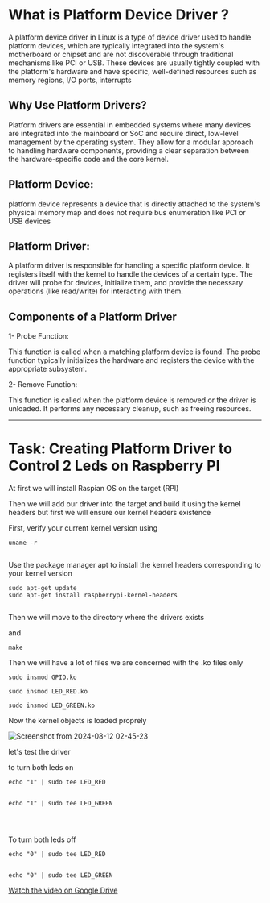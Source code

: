 # What is Platform Device Driver ?


A platform device driver in Linux is a type of device driver used to handle platform devices, 
which are typically integrated into the system's motherboard or chipset and are not discoverable through traditional mechanisms like PCI or USB. 
These devices are usually tightly coupled with the platform's hardware and have specific, well-defined resources such as memory regions, I/O ports, interrupts



## Why Use Platform Drivers?
Platform drivers are essential in embedded systems where many devices are integrated into the mainboard or SoC and require direct, low-level management by the operating system. 
They allow for a modular approach to handling hardware components, providing a clear separation between the hardware-specific code and the core kernel.






## Platform Device:

 platform device represents a device that is directly attached to the system's physical memory map and does not require bus enumeration like PCI or USB devices





## Platform Driver:

A platform driver is responsible for handling a specific platform device.
It registers itself with the kernel to handle the devices of a certain type.
The driver will probe for devices, initialize them, and provide the necessary operations (like read/write) for interacting with them.




## Components of a Platform Driver

1- Probe Function:

This function is called when a matching platform device is found.
The probe function typically initializes the hardware and registers the device with the appropriate subsystem.



2- Remove Function:

This function is called when the platform device is removed or the driver is unloaded.
It performs any necessary cleanup, such as freeing resources.





---------------------------------------------------------------------------------------------------------------------------------------------------------------------------------------------------


# Task: Creating Platform Driver to Control 2 Leds on Raspberry PI


At first we will install Raspian OS on the target (RPI)



Then we will add our driver into the target and build it using the kernel headers but first we will ensure our kernel headers existence


First, verify your current kernel version using

```
uname -r


```


Use the package manager apt to install the kernel headers corresponding to your kernel version

```
sudo apt-get update
sudo apt-get install raspberrypi-kernel-headers


```

Then we will move to the directory where the drivers exists


and

```
make

```


Then we will have a lot of files we are concerned with the .ko files only

```
sudo insmod GPIO.ko

sudo insmod LED_RED.ko

sudo insmod LED_GREEN.ko
```


Now the kernel objects is loaded proprely


![Screenshot from 2024-08-12 02-45-23](https://github.com/user-attachments/assets/054391be-c263-4739-a832-f81e452fa582)








let's test the driver

to turn both leds on

```
echo "1" | sudo tee LED_RED


echo "1" | sudo tee LED_GREEN




```



To turn both leds off


```
echo "0" | sudo tee LED_RED


echo "0" | sudo tee LED_GREEN

```

[Watch the video on Google Drive](https://drive.google.com/file/d/1uuJ1d5BWFfqauwYR4NsMUdeyKpTEB4sf/view?usp=sharing)










